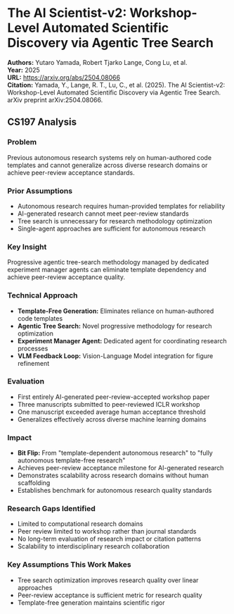 # The AI Scientist-v2: Workshop-Level Automated Scientific Discovery via Agentic Tree Search

**Authors:** Yutaro Yamada, Robert Tjarko Lange, Cong Lu, et al.  
**Year:** 2025  
**URL:** https://arxiv.org/abs/2504.08066  
**Citation:** Yamada, Y., Lange, R. T., Lu, C., et al. (2025). The AI Scientist-v2: Workshop-Level Automated Scientific Discovery via Agentic Tree Search. arXiv preprint arXiv:2504.08066.

## CS197 Analysis

### Problem
Previous autonomous research systems rely on human-authored code templates and cannot generalize across diverse research domains or achieve peer-review acceptance standards.

### Prior Assumptions
- Autonomous research requires human-provided templates for reliability
- AI-generated research cannot meet peer-review standards
- Tree search is unnecessary for research methodology optimization
- Single-agent approaches are sufficient for autonomous research

### Key Insight
Progressive agentic tree-search methodology managed by dedicated experiment manager agents can eliminate template dependency and achieve peer-review acceptance quality.

### Technical Approach
- **Template-Free Generation:** Eliminates reliance on human-authored code templates
- **Agentic Tree Search:** Novel progressive methodology for research optimization
- **Experiment Manager Agent:** Dedicated agent for coordinating research processes
- **VLM Feedback Loop:** Vision-Language Model integration for figure refinement

### Evaluation
- First entirely AI-generated peer-review-accepted workshop paper
- Three manuscripts submitted to peer-reviewed ICLR workshop
- One manuscript exceeded average human acceptance threshold
- Generalizes effectively across diverse machine learning domains

### Impact
- **Bit Flip:** From "template-dependent autonomous research" to "fully autonomous template-free research"
- Achieves peer-review acceptance milestone for AI-generated research
- Demonstrates scalability across research domains without human scaffolding
- Establishes benchmark for autonomous research quality standards

### Research Gaps Identified
- Limited to computational research domains
- Peer review limited to workshop rather than journal standards
- No long-term evaluation of research impact or citation patterns
- Scalability to interdisciplinary research collaboration

### Key Assumptions This Work Makes
- Tree search optimization improves research quality over linear approaches
- Peer-review acceptance is sufficient metric for research quality
- Template-free generation maintains scientific rigor